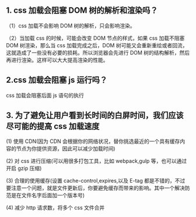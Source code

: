 ## 1. css 加载会阻塞 DOM 树的解析和渲染吗？

（1）css 加载不会影响 DOM 树的解析，只会影响渲染。

（2）当加载 css 的时候，可能会改变 DOM 节点的样式，如果 css 加载不阻塞 DOM 树渲染，那么当 css 加载完成之后，DOM 树可能又会重新重绘或者回流，这就造成了一些没有必要的损耗。所以浏览器会先进行 DOM 树的结构解析，然后再进行渲染。这样可以大大提高渲染的性能。

## 2.css 加载会阻塞 js 运行吗？

css 加载会阻塞后面 js 语句的执行

## 3. 为了避免让用户看到长时间的白屏时间，我们应该尽可能的提高 css 加载速度

(1) 使用 CDN(因为 CDN 会根据你的网络状况，替你挑选最近的一个具有缓存内容的节点为你提供资源，因此可以减少加载时间)

(2) 对 css 进行压缩(可以用很多打包工具，比如 webpack,gulp 等，也可以通过开启 gzip 压缩)

(3) 合理的使用缓存(设置 cache-control,expires,以及 E-tag 都是不错的，不过要注意一个问题，就是文件更新后，你要避免缓存而带来的影响。其中一个解决防范是在文件名字后面加一个版本号)

(4) 减少 http 请求数，将多个 css 文件合并
